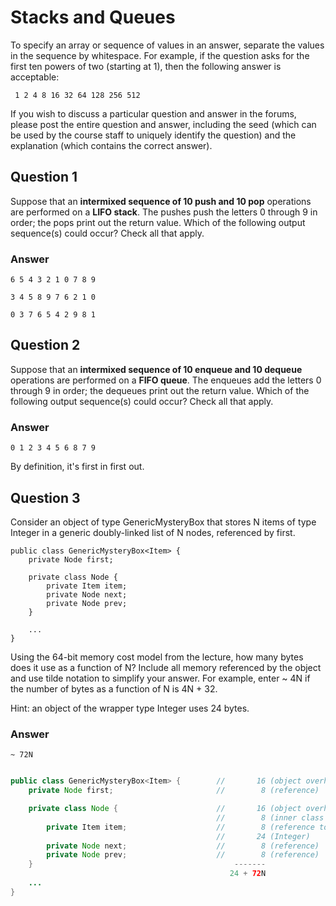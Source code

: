 # Stacks and Queues

To specify an array or sequence of values in an answer, separate the values in
the sequence by whitespace. For example, if the question asks for the first
ten powers of two (starting at 1), then the following answer is acceptable:

     1 2 4 8 16 32 64 128 256 512

If you wish to discuss a particular question and answer in the forums, please
post the entire question and answer, including the seed (which can be used by
the course staff to uniquely identify the question) and the explanation (which
contains the correct answer).


## Question 1

Suppose that an **intermixed sequence of 10 push and 10 pop** operations are performed
on a **LIFO stack**. The pushes push the letters 0 through 9 in order; the pops
print out the return value. Which of the following output sequence(s) could occur?
Check all that apply.


### Answer
    
    6 5 4 3 2 1 0 7 8 9
     
    3 4 5 8 9 7 6 2 1 0
     
    0 3 7 6 5 4 2 9 8 1


## Question 2

Suppose that an **intermixed sequence of 10 enqueue and 10 dequeue** operations are performed
on a **FIFO queue**. The enqueues add the letters 0 through 9 in order; the dequeues
print out the return value. Which of the following output sequence(s) could occur?
Check all that apply.

### Answer

    0 1 2 3 4 5 6 8 7 9

By definition, it's first in first out.


## Question 3

Consider an object of type GenericMysteryBox<Integer> that stores N items of type Integer
in a generic doubly-linked list of N nodes, referenced by first.

    public class GenericMysteryBox<Item> {
        private Node first;

        private class Node {
            private Item item;
            private Node next;
            private Node prev;
        }

        ...
    }


Using the 64-bit memory cost model from the lecture, how many bytes does it use as a function of N?
Include all memory referenced by the object and use tilde notation to simplify your answer.
For example, enter ~ 4N if the number of bytes as a function of N is 4N + 32.

Hint: an object of the wrapper type Integer uses 24 bytes.

### Answer

    ~ 72N

```java

public class GenericMysteryBox<Item> {        //       16 (object overhead)
    private Node first;                       //        8 (reference)

    private class Node {                      //       16 (object overhead)
                                              //        8 (inner class overhead)
        private Item item;                    //        8 (reference to Integer)
                                              //       24 (Integer)
        private Node next;                    //        8 (reference)
        private Node prev;                    //        8 (reference)
    }                                             -------
                                                 24 + 72N
    ...
}
```

